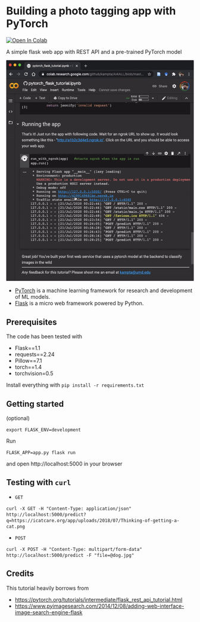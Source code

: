 Building a photo tagging app with PyTorch
=========================================

[![Open In Colab](https://colab.research.google.com/assets/colab-badge.svg)](https://colab.research.google.com/github/kampta/AI4ALL/blob/master/pytorch_classifier_in_action/pytorch_flask_tutorial.ipynb)

A simple flask web app with REST API and a pre-trained PyTorch model

![pytorch_in_action](imgs/classification.gif)

* [PyTorch](https://pytorch.org/) is a machine learning framework for research and development of ML models.
* [Flask](http://flask.pocoo.org/) is a micro web framework powered by Python.

## Prerequisites

The code has been tested with
* Flask==1.1
* requests==2.24
* Pillow==7.1
* torch==1.4
* torchvision=0.5

Install everything with `pip install -r requirements.txt`

## Getting started

(optional)
```
export FLASK_ENV=development
```

Run
```
FLASK_APP=app.py flask run
```

and open http://localhost:5000 in your browser

## Testing with `curl`

* `GET`
```
curl -X GET -H "Content-Type: application/json" http://localhost:5000/predict?q=https://icatcare.org/app/uploads/2018/07/Thinking-of-getting-a-cat.png
```

* `POST`
```
curl -X POST -H "Content-Type: multipart/form-data" http://localhost:5000/predict -F "file=@dog.jpg"
```

## Credits

This tutorial heavily borrows from

* https://pytorch.org/tutorials/intermediate/flask_rest_api_tutorial.html
* https://www.pyimagesearch.com/2014/12/08/adding-web-interface-image-search-engine-flask